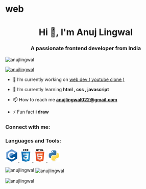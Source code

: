 # web

<h1 align="center">Hi 👋, I'm Anuj Lingwal</h1>
<h3 align="center">A passionate frontend developer from India</h3>

<p align="left"> <img src="https://komarev.com/ghpvc/?username=anujlingwal&label=Profile%20views&color=0e75b6&style=flat" alt="anujlingwal" /> </p>

<p align="left"> <a href="https://github.com/ryo-ma/github-profile-trophy"><img src="https://github-profile-trophy.vercel.app/?username=anujlingwal" alt="anujlingwal" /></a> </p>

- 🔭 I’m currently working on [web dev ( youtube clone )](file:///C:/Users/TUF%20DASH/Desktop/html-css/youtube.html)

- 🌱 I’m currently learning **html , css , javascript**

- 📫 How to reach me **anujlingwal022@gmail.com**

- ⚡ Fun fact **i draw**

<h3 align="left">Connect with me:</h3>
<p align="left">
</p>

<h3 align="left">Languages and Tools:</h3>
<p align="left"> <a href="https://www.cprogramming.com/" target="_blank" rel="noreferrer"> <img src="https://raw.githubusercontent.com/devicons/devicon/master/icons/c/c-original.svg" alt="c" width="40" height="40"/> </a> <a href="https://www.w3schools.com/css/" target="_blank" rel="noreferrer"> <img src="https://raw.githubusercontent.com/devicons/devicon/master/icons/css3/css3-original-wordmark.svg" alt="css3" width="40" height="40"/> </a> <a href="https://www.w3.org/html/" target="_blank" rel="noreferrer"> <img src="https://raw.githubusercontent.com/devicons/devicon/master/icons/html5/html5-original-wordmark.svg" alt="html5" width="40" height="40"/> </a> <a href="https://www.python.org" target="_blank" rel="noreferrer"> <img src="https://raw.githubusercontent.com/devicons/devicon/master/icons/python/python-original.svg" alt="python" width="40" height="40"/> </a> </p>

<p><img align="left" src="https://github-readme-stats.vercel.app/api/top-langs?username=anujlingwal&show_icons=true&locale=en&layout=compact" alt="anujlingwal" /></p>

<p>&nbsp;<img align="center" src="https://github-readme-stats.vercel.app/api?username=anujlingwal&show_icons=true&locale=en" alt="anujlingwal" /></p>

<p><img align="center" src="https://github-readme-streak-stats.herokuapp.com/?user=anujlingwal&" alt="anujlingwal" /></p>
